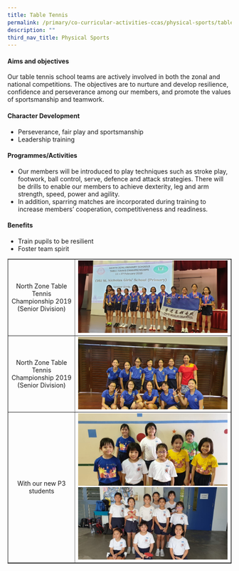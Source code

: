 ```yaml
---
title: Table Tennis
permalink: /primary/co-curricular-activities-ccas/physical-sports/table-tennis/
description: ""
third_nav_title: Physical Sports
---
```

<h4><strong>Aims and objectives</strong></h4>
<p>Our table tennis school teams are actively involved in both the zonal and national competitions. The objectives are to nurture and develop resilience, confidence and perseverance among our members, and promote the values of sportsmanship and teamwork.&nbsp;</p>
<h4><strong>Character Development</strong></h4>
<ul>
<li>Perseverance, fair play and sportsmanship&nbsp;</li>
<li>Leadership training</li>
</ul>
<h4><strong>Programmes/Activities</strong></h4>
<ul>
<li>Our members will be introduced to play techniques such as stroke play, footwork, ball control, serve, defence and attack strategies. There will be drills to enable our members to achieve dexterity, leg and arm strength, speed, power and agility.&nbsp;</li>
<li>In addition, sparring matches are incorporated during training&nbsp;to increase members&rsquo; cooperation, competitiveness and readiness.&nbsp;</li>
</ul>
<h4><strong>Benefits</strong></h4>
<ul>
<li>Train pupils to be resilient</li>
<li>Foster team spirit</li>
</ul>
<table style="border-collapse: collapse; width: 100%;" border="1">
<tbody>
<tr>
<td style="width: 30%; text-align: center;">North Zone Table Tennis Championship 2019 (Senior Division)</td>
<td style="width: 70%;"><img src="/images/tt1.jpg"></td>
</tr>
<tr>
<td style="width: 30%; text-align: center;">North Zone Table Tennis Championship 2019 (Senior Division)</td>
<td style="width: 70%;"><img src="/images/tt2.jpg"></td>
</tr>
<tr>
<td style="width: 30%; text-align: center;">With our new P3 students</td>
<td style="width: 70%;"><img src="/images/tt3.jpg"><img src="/images/tt4.jpg"></td>
</tr>
</tbody>
</table>